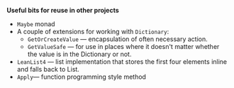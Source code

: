 **Useful bits for reuse in other projects**
* `Maybe` monad
* A couple of extensions for working with `Dictionary`:
  * `GetOrCreateValue` — encapsulation of often necessary action.
  * `GetValueSafe` — for use in places where it doesn't matter whether the value is in the Dictionary or not.
* `LeanList4` — list implementation that stores the first four elements inline and falls back to List.
* `Apply`— function programming style method
